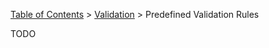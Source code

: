 [Table of Contents](tutorial-toc.html) > [Validation](tutorial-validation.html) > Predefined Validation Rules

TODO
